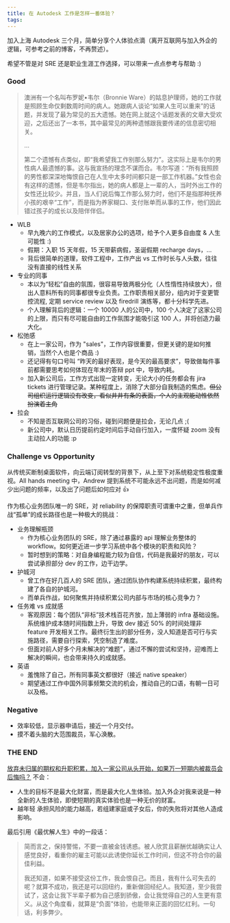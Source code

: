 ```yaml
---
title: 在 Autodesk 工作是怎样一番体验？
tags:
---
```


加入上海 Autodesk 三个月，简单分享个人体验点滴（离开互联网与加入外企的逻辑，可参考之前的博客，不再赘述）。

希望不管是对 SRE 还是职业生涯工作选择，可以带来一点点参考与帮助 :)

<!--more-->

### Good

> 澳洲有一个名叫布罗妮•韦尔（Bronnie Ware）的姑息护理师，她的工作就是照顾生命仅剩数周时间的病人。她跟病人谈论“如果人生可以重来”的话题，并发现了最为常见的五大遗憾。她在网上就这个话题发表的文章大受欢迎，之后还出了一本书，其中最常见的两种遗憾跟我要传递的信息密切相关。
> 
> ...
> 
> 第二个遗憾有点类似，即“我希望我工作别那么努力”。这实际上是韦尔的男性病人最遗憾的事。这与我宣扬的理念不谋而合。韦尔写道：“所有我照顾的男性都深深地悔恨自己在人生中太多时间都只是一部工作机器。”女性也会有这样的遗憾，但是韦尔指出，她的病人都是上一辈的人，当时外出工作的女性还比较少。并且，当人们说后悔工作那么努力时，他们不是指那种抚养小孩的艰辛“工作”，而是指为养家糊口、支付账单而从事的工作，他们因此错过孩子的成长以及陪伴伴侣。

- WLB
    - 早九晚六的工作模式，以及居家办公的选项，给予个人更多自由度 & 人生可能性 :)
    - 假期：入职 15 天年假，15 天带薪病假，圣诞假期 recharge days，...
    - 背后很简单的道理，软件工程中，工作产出 vs 工作时长与人头数，往往没有直接的线性关系
- 专业的同事
    - 本以为“轻松”自由的氛围，很容易导致两极分化（人性惰性持续放大），但出人意料所有的同事都很专业负责。工作职责相关部分，组内对于变更管控流程, 定期 service review 以及 firedrill 演练等，都十分科学先进。
    - 个人理解背后的逻辑：一个 10000 人的公司中，100 个人决定了这家公司的上限，而只有尽可能自由的工作氛围才能吸引这 100 人，并将创造力最大化。
- 松弛感
    - 在上一家公司，作为 "sales"，工作内容很重要，但更关键的是如何推销，当然个人也是个商品 :)
    - 还记得有句口号叫 “昨天的最好表现，是今天的最高要求”，导致做每件事前都需要思考如何体现在年末的答辩 ppt 中，导致内耗。
    - 加入新公司后，工作方式出现一定转变，无论大小的任务都会有 jira tickets 进行管理记录。某种程度上，消除了大部分自我制造的焦虑。~~但公司组织运行逻辑没有改变，看似井井有条的表面，个人的主观能动性依然扮演着主角~~
- 拉会
    - 不知是否互联网公司的习俗，碰到问题便是拉会，无论几点 ;(
    - 新公司中，默认日历提前约定时间后手动自行加入，一度怀疑 zoom 没有主动拉人的功能 :p

### Challenge vs Opportunity
从传统买断制桌面软件，向云端订阅转型的背景下，从上至下对系统稳定性极度重视。All hands meeting 中，Andrew 提到系统不可能永远不出问题，而是如何减少出问题的频率，以及出了问题后如何应对 👍

作为核心业务团队唯一的 SRE，对 reliability 的保障职责可谓重中之重，但单兵作战“孤单”的成长路径也是一种极大的挑战：

- 业务理解瓶颈
    - 作为核心业务团队的 SRE，除了通过暴露的 api 理解业务整体的 workflow。如何更近进一步学习系统中各个模块的职责和风险？
    - 暂时想到的策略：对自身编程能力较为自信，代码是我最好的朋友，可以尝试承担部分 dev 的工作，边干边学。
- 护城河
    - 曾工作在好几百人的 SRE 团队，通过团队协作构建系统持续积累，最终构建了各自的护城河。
    - 而单兵作战，如何聚焦并持续积累公司内部与市场的核心竞争力？
- 任务难 vs 成就感
    - 客观原因：每个团队“非标”技术栈百花齐放，加上薄弱的 infra 基础设施。系统维护成本随时间指数上升，导致 dev 接近 50% 的时间处理非 feature 开发相关工作。最终衍生出的部分任务，没人知道是否可行与实施路径，需要自行探索，凭空制造了难度。
    - 但面对前人好多个月未解决的“难题”，通过不懈的尝试和坚持，迎难而上解决的瞬间，也会带来持久的成就感。
- 英语
    - 羞愧除了自己，所有同事英文都很好（接近 native speaker）
    - 期望通过工作中国外同事频繁交流的机会，推动自己的口语，有朝一日可以及格。

### Negative
- 效率较低，显示器申请后，接近一个月交付。
- 摸不着头脑的大范围裁员，军心涣散。

### THE END

<u>放弃未归属的期权和升职积累，加入一家公司从头开始，如果万一短期内被裁员会后悔吗？</u>
不会：
- 人生的目标不是最大化财富，而是最大化人生体验。加入外企对我来说是一种全新的人生体验，即使短期的真实体验也是一种无价的财富。
- 越年轻 承担风险的能力越高，若组建家庭或子女后，你的失败将对其他人造成影响。

最后引用《最优解人生》中的一段话：

> 简而言之，保持警惕，不要一直被金钱诱惑。被人欣赏且薪酬优越确实让人感觉良好，看重你的雇主可能以此诱使你延长工作时间，但这不符合你的最佳利益。
> 
> 我还知道，如果不接受这份工作，我会恨自己。而且，我有什么可失去的呢？就算不成功，我还是可以回纽约，重新做回经纪人。我知道，至少我尝试了，这会让我下半辈子都为自己感到骄傲，会让我觉得自己的人生更有意义。从这个角度看，就算是“负面”体验，也能带来正面的回忆红利。一句话，利多弊少。
